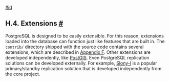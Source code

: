 [#id](#EXTERNAL-EXTENSIONS)

## H.4. Extensions [#](#EXTERNAL-EXTENSIONS)



PostgreSQL is designed to be easily extensible. For this reason, extensions loaded into the database can function just like features that are built in. The `contrib/` directory shipped with the source code contains several extensions, which are described in [Appendix F](contrib). Other extensions are developed independently, like [PostGIS](https://postgis.net/). Even PostgreSQL replication solutions can be developed externally. For example, [Slony-I](https://www.slony.info) is a popular primary/standby replication solution that is developed independently from the core project.